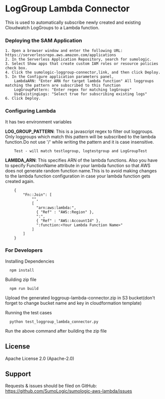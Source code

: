 # LogGroup Lambda Connector
This is used to automatically subscribe newly created and existing Cloudwatch LogGroups to a Lambda function.

### Deploying the SAM Application
    1. Open a browser window and enter the following URL: https://serverlessrepo.aws.amazon.com/applications
    2. In the Serverless Application Repository, search for sumologic.
    3. Select Show apps that create custom IAM roles or resource policies check box.
    4. Click the sumologic-loggroup-connector,link, and then click Deploy.
    5. In the Configure application parameters panel,
        LambdaARN: "Enter ARN for target lambda function" All loggroups matching the pattern are subscribed to this function
        LogGroupPattern: "Enter regex for matching logGroups"
        UseExistingLogs: "Select true for subscribing existing logs"
    6. Click Deploy.


### Configuring Lambda
It has two environment variables

**LOG_GROUP_PATTERN**: This is a javascript regex to filter out loggroups. Only loggroups which match this pattern will be subscribed to the lambda function.Do not use '/' while writing the pattern and it is case insensitive.

```
    Test - will match testlogroup, logtestgroup and LogGroupTest
```

**LAMBDA_ARN**: This specifies ARN of the lambda functions. Also you have to specify FunctionName attribute in your lambda function so that AWS does not generate random function name.This is to avoid making changes to the lambda function configuration in case your lambda function gets created again.

```
    {
        "Fn::Join": [
            "",
            [
              "arn:aws:lambda:",
              { "Ref" : "AWS::Region" },
              ":",
              { "Ref" : "AWS::AccountId" },
              ":function:<Your Lambda Function Name>"
            ]
        ]
    }
```

### For Developers

Installing Dependencies
```
  npm install
```

Building zip file
```
  npm run build
```
Upload the generated loggroup-lambda-connector.zip in S3 bucket(don't forget to change bucket name and key in cloudformation template)

Running the test cases

```
  python test_loggroup_lambda_connector.py
```
Run the above command after building the zip file

## License

Apache License 2.0 (Apache-2.0)


## Support
Requests & issues should be filed on GitHub: https://github.com/SumoLogic/sumologic-aws-lambda/issues


